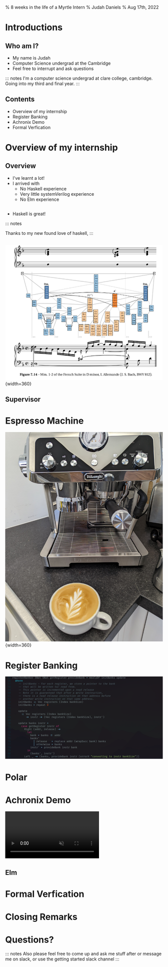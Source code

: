 % 8 weeks in the life of a Myrtle Intern
% Judah Daniels
% Aug 17th, 2022


# Introductions

## Who am I?

- My name is Judah
- Computer Science undergrad at the Cambridge
- Feel free to interrupt and ask questions

::: notes
I'm a computer science undergrad at clare college, cambridge.
Going into my third and final year.
:::

## Contents

- Overview of my internship 
- Register Banking
- Achronix Demo
- Formal Verfication

# Overview of my internship
## Overview

- I've learnt a lot!
- I arrived with
  + No Haskell experience
  + Very little systemVerilog experience
  + No Elm experience

##

- Haskell is great!

::: notes 

Thanks to my new found love of haskell, 
:::

## 

![](./polyphony.png){width=360}

## Supervisor


# Espresso Machine

![](./coffeemachine.jpg){width=360}

# Register Banking
![](./registerbankbody.png)

# Polar

# Achronix Demo

<video data-autoplay autoplay muted loop src="./achronix-demo.mkv"></video>

## Elm 


# Formal Verfication

# Closing Remarks

# Questions?


::: notes
Also please feel free to come up and ask me stuff after or message me on slack, or use the getting started slack channel
:::
